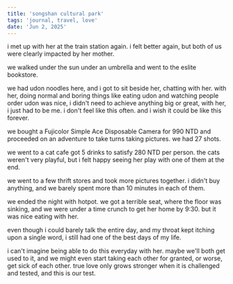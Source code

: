 ```yaml
---
title: 'songshan cultural park'
tags: 'journal, travel, love'
date: 'Jun 2, 2025'
---
```


i met up with her at the train station again. i felt better again, but both of us were clearly impacted by her mother.

we walked under the sun under an umbrella and went to the eslite bookstore.

we had udon noodles here, and i got to sit beside her, chatting with her. with her, doing normal and boring things like eating udon and watching people order udon was nice, i didn't need to achieve anything big or great, with her, i just had to be me. i don't feel like this often. and i wish it could be like this forever.

we bought a Fujicolor Simple Ace Disposable Camera for 990 NTD and proceeded on an adventure to take turns taking pictures. we had 27 shots.

we went to a cat cafe got 5 drinks to satisfy 280 NTD per person. the cats weren't very playful, but i felt happy seeing her play with one of them at the end.

we went to a few thrift stores and took more pictures together. i didn't buy anything, and we barely spent more than 10 minutes in each of them.

we ended the night with hotpot. we got a terrible seat, where the floor was sinking, and we were under a time crunch to get her home by 9:30. but it was nice eating with her.

even though i could barely talk the entire day, and my throat kept itching upon a single word, i still had one of the best days of my life.

i can't imagine being able to do this everyday with her. maybe we'll both get used to it, and we might even start taking each other for granted, or worse, get sick of each other. true love only grows stronger when it is challenged and tested, and this is our test.
